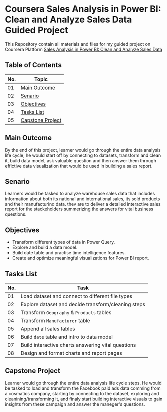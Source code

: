 # **Coursera Sales Analysis in Power BI: Clean and Analyze Sales Data Guided Project**

This Repository contain all materials and files for my guided project 
on Coursera Platform [Sales Analysis in Power BI: Clean and Analyze Sales Data](https://www.coursera.org/teach/tahlil-albayanat-biistikhdam-power-bi-maealijih-warasm-bayanat-almabieat/course/overview)

## Table of Contents
| No. | Topic	                        		|
|-----|------------                       		|
| 01  | [Main Outcome](#Main-Outcome)     		|
| 02  | [Senario](#Senario)     				|
| 03  | [Objectives](#Objectives)     			|
| 04  | [Tasks List](#Tasks-List)     			|
| 05  | [Capstone Project](#Capstone-Project)	|

## Main Outcome
By the end of this project, learner would go through the entire data analysis life cycle, he would start off by connecting to datasets, 
transform and clean it, build data model, ask valuable question and then answer them through effictive data visualization 
that would be used in building a sales report.

## Senario
Learners would be tasked to analyze warehouse sales data that includes information about both its national and international sales, 
its sold products and their manufacturing data.
they are to deliver a detailed interactive sales report for the stackeholders summerizing the answers for vital business questions.

## Objectives
- Transform different types of data in Power Query.
- Explore and build a data model.
- Build date table and practise time intelligence features.
- Create and optimize meaningful visualizations for Power BI report.

## Tasks List
| No. | Task	    |
|-----|-----------  |
| 01  | Load dataset and connect to different file types    |
| 02  | Explore dataset and decide transform/cleaning steps |
| 03  | Transform `Geography` & `Products` tables   		|
| 04  | Transform `Manufacturer` table						|
| 05  | Append all sales tables   							|
| 06  |	Build `date` table and intro to data model			|
| 07  | Build interactive charts answering vital questions 	|
| 08  | Design and format charts and report pages			|

## Capstone Project
Learner would go through the entire data analysis life cycle steps. 
He would be tasked to load and transform the Facebook paid ads data comming from a cosmatics company,
starting by connecting to the dataset, exploring and cleanining/transforming it, and finaly start building
interactive visuals to gain insights from these campaign and answer the maneger's questions. 

